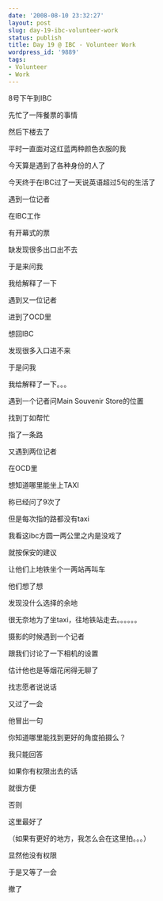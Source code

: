 ```yaml
---
date: '2008-08-10 23:32:27'
layout: post
slug: day-19-ibc-volunteer-work
status: publish
title: Day 19 @ IBC - Volunteer Work
wordpress_id: '9889'
tags:
- Volunteer
- Work
---
```


8号下午到IBC


先忙了一阵餐票的事情


然后下楼去了


平时一直面对这红蓝两种颜色衣服的我


今天算是遇到了各种身份的人了


今天终于在IBC过了一天说英语超过5句的生活了


遇到一位记者


在IBC工作


有开幕式的票


缺发现很多出口出不去


于是来问我


我给解释了一下


遇到又一位记者


进到了OCD里


想回IBC


发现很多入口进不来


于是问我


我给解释了一下。。。


遇到一个记者问Main Souvenir Store的位置


找到丁如帮忙


指了一条路


又遇到两位记者


在OCD里


想知道哪里能坐上TAXI


称已经问了9次了


但是每次指的路都没有taxi


我看这ibc方圆一两公里之内是没戏了


就按保安的建议


让他们上地铁坐个一两站再叫车


他们想了想


发现没什么选择的余地


很无奈地为了坐taxi，往地铁站走去。。。。。。


摄影的时候遇到一个记者


跟我们讨论了一下相机的设置


估计他也是等烟花闲得无聊了


找志愿者说说话


又过了一会


他冒出一句


你知道哪里能找到更好的角度拍摄么？


我只能回答


如果你有权限出去的话


就很方便


否则


这里最好了


（如果有更好的地方，我怎么会在这里拍。。。）


显然他没有权限


于是又等了一会


撤了
